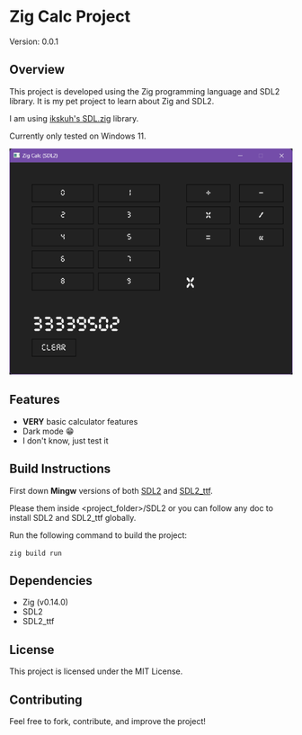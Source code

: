 # Zig Calc Project

Version: 0.0.1

## Overview
This project is developed using the Zig programming language and SDL2 library. It is my pet project to learn about Zig and SDL2. 

I am using [ikskuh's SDL.zig](https://github.com/ikskuh/SDL.zig) library.

Currently only tested on Windows 11.

![Preview](image.png)

## Features
- **VERY** basic calculator features
- Dark mode 😁
- I don't know, just test it

## Build Instructions
First down **Mingw** versions of both [SDL2](https://github.com/libsdl-org/SDL/releases/tag/release-2.32.8) and [SDL2_ttf](https://github.com/libsdl-org/SDL_ttf/releases/tag/release-2.24.0).

Please them inside <project_folder>/SDL2 or you can follow any doc to install SDL2 and SDL2_ttf globally.

Run the following command to build the project:

`zig build run`

## Dependencies
- Zig (v0.14.0)
- SDL2
- SDL2_ttf

## License
This project is licensed under the MIT License.

## Contributing
Feel free to fork, contribute, and improve the project!

